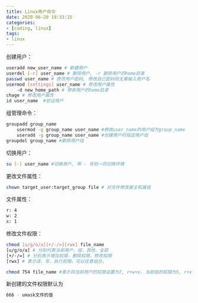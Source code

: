 ```yaml
---
title: Linux用户命令
date: 2020-06-20 19:33:15
categories:
- [coding, linux]
tags: 
- linux
---
```


创建用户：

```bash
useradd new_user_name # 新建用户
userdel [-r] user_name # 删除用户, -r 删除用户的home目录
passwd user_name # 修改用户密码, 修改自己密码则无需输入用户名
usermod [settings] user_name # 修改用户属性
	-d new_home_path # 修改用户的home目录
chage # 修改用户属性
id user_name  #验证用户
```

组管理命令：

```bash
groupadd group_name
	usermod -g group_name user_name #修改user_name的用户组为group_name
	useradd -g group_name user_name #创建用户时指定用户组
groupdel group_name #删除用户组
```

切换用户：

```bash
su [-] user_name #切换用户, 带 - 号则一同切换环境
```

更改文件属性：

```bash
chown target_user:target_group file # 对文件修改属主和属组
```

文件属性：

```bash
r: 4
w: 2
x: 1
```

修改文件权限：

```bash
chmod [u/g/o/a][+/-/=][rwx] file_name
[u/g/o/a] # 分别代表当前用户，组，其他，全部
[+/-/=] # 分别表示增加权限，删除权限，修改权限
[rwx] # 表示读，写，执行权限。可以任意组合。

chmod 754 file_name #表示将当前用户的权限设置为7, r+w+x. 当前组的权限为5, r+x. 其他用户权限为4, w.
```

新创建的文件权限默认为

```bash
666 - umask文件的值
```